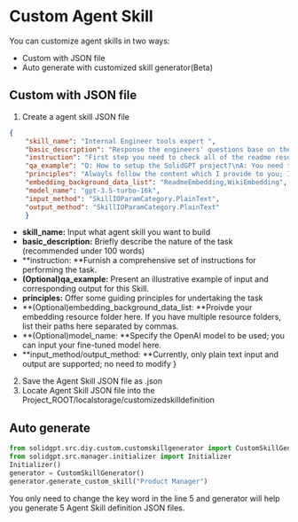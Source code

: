 # Custom Agent Skill
You can customize agent skills in two ways:
- Custom with JSON file
- Auto generate with customized skill generator(Beta)

## Custom with JSON file
1. Create a agent skill JSON file
```JSON
{
    "skill_name": "Internal Engineer tools expert ",
    "basic_description": "Response the engineers' questions base on the knowledege I provide to you",
    "instruction": "First step you need to check all of the readme resources and internal wiki and then..",
    "qa_example": "Q: How to setup the SolidGPT project?\nA: You need to install the python3 and docker.....",
    "principles": "Alwayls follow the content which I provide to you; If you are not sure answer no; Give the code example if question related to the code",
    "embedding_background_data_list": "ReadmeEmbedding,WikiEmbedding",
    "model_name": "gpt-3.5-turbo-16k",
    "input_method": "SkillIOParamCategory.PlainText",
    "output_method": "SkillIOParamCategory.PlainText"
	}
```

  - **skill_name:** Input what agent skill you want to build
  - **basic_description:** Briefly describe the nature of the task (recommended under 100 words)
  - **instruction: **Furnish a comprehensive set of instructions for performing the task.
  - **(Optional)qa_example:** Present an illustrative example of input and corresponding output for this Skill.
  - **principles:** Offer some guiding principles for undertaking the task
  - **(Optional)embedding_background_data_list: **Proivde your embedding resource folder here. If you have multiple resource folders, list their paths here separated by commas. 
  - **(Optional)model_name: **Specify the OpenAI model to be used; you can input your fine-tuned model here.
  - **input_method/output_method: **Currently, only plain text input and output are supported; no need to modify
}

2. Save the Agent Skill JSON file as .json
3. Locate Agent Skill JSON file into the Project_ROOT/localstorage/customizedskilldefinition

## Auto generate
```python
from solidgpt.src.diy.custom.customskillgenerator import CustomSkillGenerator
from solidgpt.src.manager.initializer import Initializer
Initializer()
generator = CustomSkillGenerator()
generator.generate_custom_skill("Product Manager")
```
You only need to change the key word in the line 5 and generator will help you generate 5 Agent Skill definition JSON files.